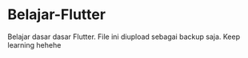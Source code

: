 # Belajar-Flutter
Belajar dasar dasar Flutter. File ini diupload sebagai backup saja. Keep learning hehehe

